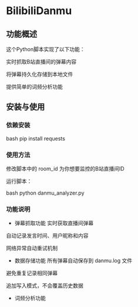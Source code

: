# BilibiliDanmu
## 功能概述
这个Python脚本实现了以下功能：

实时抓取B站直播间的弹幕内容

将弹幕持久化存储到本地文件

提供简单的词频分析功能

## 安装与使用
### 依赖安装
bash
pip install requests
### 使用方法
修改脚本中的 room_id 为你想要监控的B站直播间ID

运行脚本：

bash
python danmu_analyzer.py
### 功能说明
- 弹幕抓取功能
实时获取直播间弹幕

自动记录发言时间、用户昵称和内容

网络异常自动重试机制

- 数据存储功能
所有弹幕自动保存到 danmu.log 文件

避免重复记录相同弹幕

追加写入模式，不会覆盖历史数据

- 词频分析功能
